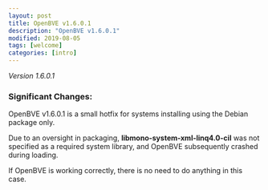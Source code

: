 ```yaml
---
layout: post
title: OpenBVE v1.6.0.1
description: "OpenBVE v1.6.0.1"
modified: 2019-08-05
tags: [welcome]
categories: [intro]
---
```


*Version 1.6.0.1*
### Significant Changes:
OpenBVE v1.6.0.1 is a small hotfix for systems installing using the Debian package only.

Due to an oversight in packaging, **libmono-system-xml-linq4.0-cil** was not specified as a required system library, and OpenBVE subsequently crashed during loading.

If OpenBVE is working correctly, there is no need to do anything in this case.